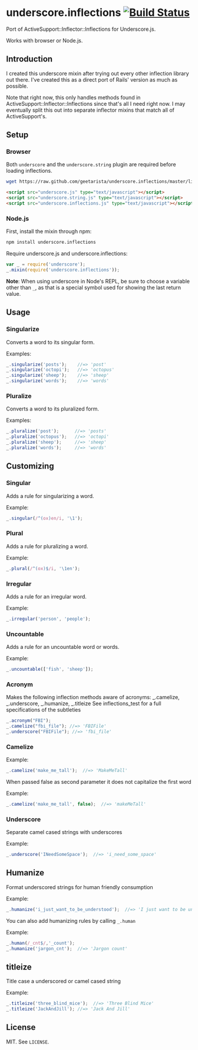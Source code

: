 # underscore.inflections [![Build Status](https://secure.travis-ci.org/geetarista/underscore.inflections.png)](http://travis-ci.org/geetarista/underscore.inflections)

Port of ActiveSupport::Inflector::Inflections for Underscore.js.

Works with browser or Node.js.

## Introduction

I created this underscore mixin after trying out every other inflection library out there. I've created this as a direct port of Rails' version as much as possible.

Note that right now, this only handles methods found in ActiveSupport::Inflector::Inflections since that's all I need right now. I may eventually split this out into separate inflector mixins that match all of ActiveSupport's.

## Setup

### Browser

Both `underscore` and the `underscore.string` plugin are required before loading inflections.

```bash
wget https://raw.github.com/geetarista/underscore.inflections/master/lib/underscore.inflections.js
```

```html
<script src="underscore.js" type="text/javascript"></script>
<script src="underscore.string.js" type="text/javascript"></script>
<script src="underscore.inflections.js" type="text/javascript"></script>
```

### Node.js

First, install the mixin through npm:

```bash
npm install underscore.inflections
```

Require underscore.js and underscore.inflections:

```javascript
var _ = require('underscore');
_.mixin(require('underscore.inflections'));
```

**Note**: When using underscore in Node's REPL, be sure to choose a variable other than `_`, as that is a special symbol used for showing the last return value.

## Usage

### Singularize

Converts a word to its singular form.

Examples:

```javascript
_.singularize('posts');    //=> 'post'
_.singularize('octopi');   //=> 'octopus'
_.singularize('sheep');    //=> 'sheep'
_.singularize('words');    //=> 'words'
```

### Pluralize

Converts a word to its pluralized form.

Examples:

```javascript
_.pluralize('post');      //=> 'posts'
_.pluralize('octopus');   //=> 'octopi'
_.pluralize('sheep');     //=> 'sheep'
_.pluralize('words');     //=> 'words'
```

## Customizing

### Singular

Adds a rule for singularizing a word.

Example:

```javascript
_.singular(/^(ox)en/i, '\1');
```

### Plural

Adds a rule for pluralizing a word.

Example:

```javascript
_.plural(/^(ox)$/i, '\1en');
```

### Irregular

Adds a rule for an irregular word.

Example:

```javascript
_.irregular('person', 'people');
```

### Uncountable

Adds a rule for an uncountable word or words.

Example:

```javascript
_.uncountable(['fish', 'sheep']);
```

### Acronym

Makes the following inflection methods aware of acronyms: _.camelize, _.underscore, _.humanize, _.titleize
See inflections_test for a full specifications of the subtleties

```javascript
_.acronym("FBI");
_.camelize("fbi_file"); //=> 'FBIFile'
_.underscore("FBIFile"); //=> 'fbi_file'
```

### Camelize

Example:
```javascript
_.camelize('make_me_tall');  //=> 'MakeMeTall'
```

When passed false as second parameter it does not capitalize the first word

Example:
```javascript
_.camelize('make_me_tall', false);  //=> 'makeMeTall'
```

### Underscore

Separate camel cased strings with underscores

Example:
```javascript
_.underscore('INeedSomeSpace');  //=> 'i_need_some_space'
```

## Humanize

Format underscored strings for human friendly consumption

Example:
```javascript
_.humanize('i_just_want_to_be_understood');  //=> 'I just want to be understood'
```

You can also add humanizing rules by calling ```_.human```

Example:
```javascript
_.human(/_cnt$/,'_count');
_.humanize('jargon_cnt');  //=> 'Jargon count'
```

## titleize

Title case a underscored or camel cased string

Example:
```javascript
_.titleize('three_blind_mice');  //=> 'Three Blind Mice'
_.titleize('JackAndJill'); //=> 'Jack And Jill'
```

## License

MIT. See `LICENSE`.
